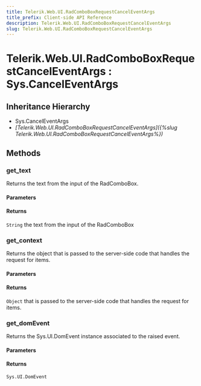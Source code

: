 ```yaml
---
title: Telerik.Web.UI.RadComboBoxRequestCancelEventArgs
title_prefix: Client-side API Reference
description: Telerik.Web.UI.RadComboBoxRequestCancelEventArgs
slug: Telerik.Web.UI.RadComboBoxRequestCancelEventArgs
---
```


# Telerik.Web.UI.RadComboBoxRequestCancelEventArgs : Sys.CancelEventArgs 

## Inheritance Hierarchy

* Sys.CancelEventArgs
* *[Telerik.Web.UI.RadComboBoxRequestCancelEventArgs]({%slug Telerik.Web.UI.RadComboBoxRequestCancelEventArgs%})*


## Methods

###  get_text

Returns the text from the input of the RadComboBox.

#### Parameters

#### Returns

`String` the text from the input of the RadComboBox

### get_context

Returns the object that is passed to the server-side code that handles the request for items. 

#### Parameters

#### Returns

`Object` that is passed to the server-side code that handles the request for items. 

### get_domEvent

Returns the Sys.UI.DomEvent instance associated to the raised event.

#### Parameters

#### Returns

`Sys.UI.DomEvent` 


